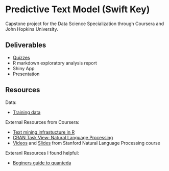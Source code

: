 # Predictive Text Model (Swift Key)

Capstone project for the Data Science Specialization through Coursera and John Hopkins University.

## Deliverables

- [Quizzes](quiz) 
- R markdown exploratory analysis report
- Shiny App
- Presentation

## Resources

Data:

- [Training data](https://d396qusza40orc.cloudfront.net/dsscapstone/dataset/Coursera-SwiftKey.zip)


External Resources from Coursera:

- [Text mining infrastucture in R](http://www.jstatsoft.org/v25/i05/)
- [CRAN Task View: Natural Language Processing](http://cran.r-project.org/web/views/NaturalLanguageProcessing.html)
- [Videos](https://www.youtube.com/user/OpenCourseOnline/search?query=NLP) and [Slides](https://web.stanford.edu/~jurafsky/NLPCourseraSlides.html) from Stanford Natural Language Processing course

Exteranl Resources I found helpful:

- [Beginers guide to quanteda](https://data.library.virginia.edu/a-beginners-guide-to-text-analysis-with-quanteda/)

